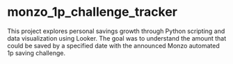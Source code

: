 # monzo_1p_challenge_tracker
This project explores personal savings growth through Python scripting and data visualization using Looker. The goal was to understand the amount that could be saved by a specified date with the announced Monzo automated 1p saving challenge.
